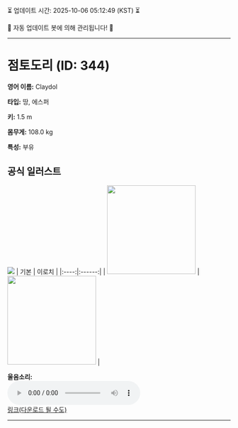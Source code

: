 
⏳ 업데이트 시간: 2025-10-06 05:12:49 (KST) ⏳

🤖 자동 업데이트 봇에 의해 관리됩니다! 🤖

---

# 점토도리 (ID: 344)
**영어 이름:** Claydol

**타입:** 땅, 에스퍼

**키:** 1.5 m

**몸무게:** 108.0 kg

**특성:** 부유

## 공식 일러스트
![](https://raw.githubusercontent.com/PokeAPI/sprites/master/sprites/pokemon/other/official-artwork/344.png)
| 기본 | 이로치 |
|:----:|:------:|
| <img src="http://play.pokemonshowdown.com/sprites/ani/claydol.gif" width="200"> | <img src="http://play.pokemonshowdown.com/sprites/ani-shiny/claydol.gif" width="200"> |

**울음소리:**<br><audio controls src="https://raw.githubusercontent.com/PokeAPI/cries/main/cries/pokemon/latest/344.ogg"></audio><br> [링크(다운로드 될 수도)](https://raw.githubusercontent.com/PokeAPI/cries/main/cries/pokemon/latest/344.ogg)


---
